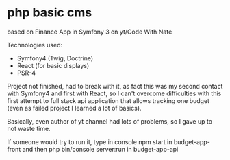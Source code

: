 # php basic cms

based on Finance App in Symfony 3 on yt/Code With Nate

Technologies used:
- Symfony4 (Twig, Doctrine)
- React (for basic displays)
- PSR-4

Project not finished, had to break with it, as fact this was my second contact with Symfony4 and first with React, so I can't overcome difficulties with this first attempt to full stack api application that allows tracking one budget (even as failed project I learned a lot of basics).

Basically, even author of yt channel had lots of problems, so I gave up to not waste time.

If someone would try to run it, type in console npm start in budget-app-front and then  php bin/console server:run in budget-app-api
